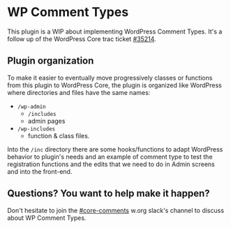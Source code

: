 # WP Comment Types

This plugin is a WIP about implementing WordPress Comment Types. It's a follow up of the WordPress Core trac ticket [#35214](https://core.trac.wordpress.org/ticket/35214).

## Plugin organization

To make it easier to eventually move progressively classes or functions from this plugin to WordPress Core, the plugin is organized like WordPress where directories and files have the same names:

- `/wp-admin`
	- `/includes`
  	- admin pages
- `/wp-includes`
	- function & class files.

Into the `/inc` directory there are some hooks/functions to adapt WordPress behavior to plugin's needs and an example of comment type to test the registration functions and the edits that we need to do in Admin screens and into the front-end.

## Questions? You want to help make it happen?

Don't hesitate to join the [#core-comments](https://wordpress.slack.com/messages/core-comments) w.org slack's channel to discuss about WP Comment Types.
